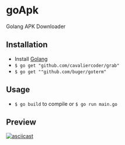 # goApk
Golang APK Downloader

## Installation
* Install [Golang](https://golang.org/dl/)
* `$ go get "github.com/cavaliercoder/grab"`
* `$ go get ""github.com/buger/goterm"`

## Usage
* `$ go build` to compile or `$ go run main.go`

## Preview
[![asciicast](https://asciinema.org/a/420816.png)](https://asciinema.org/a/420816?autoplay=1)
